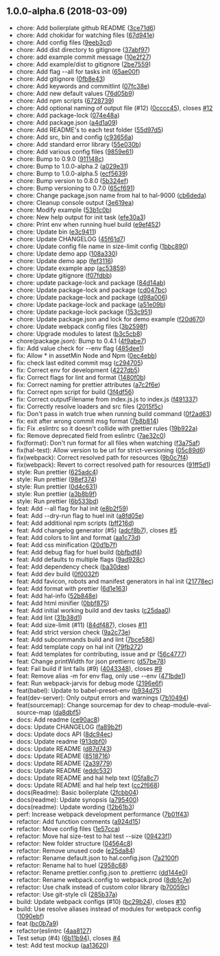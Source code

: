 <a name="1.0.0-alpha.6"></a>
## 1.0.0-alpha.6 (2018-03-09)

* chore: Add boilerplate github README ([3ce71d6](https://github.com/alajmo/huel/commit/3ce71d6))
* chore: Add chokidar for watching files ([67d941e](https://github.com/alajmo/huel/commit/67d941e))
* chore: Add config files ([9eeb3cd](https://github.com/alajmo/huel/commit/9eeb3cd))
* chore: Add dist directory to gitignore ([37abf97](https://github.com/alajmo/huel/commit/37abf97))
* chore: add example commit message ([10e2f27](https://github.com/alajmo/huel/commit/10e2f27))
* chore: Add example/dist to gitignore ([2be7559](https://github.com/alajmo/huel/commit/2be7559))
* chore: Add flag --all for tasks init ([65ae00f](https://github.com/alajmo/huel/commit/65ae00f))
* chore: Add gitignore ([0fb8e43](https://github.com/alajmo/huel/commit/0fb8e43))
* chore: Add keywords and commitlint ([07fc38e](https://github.com/alajmo/huel/commit/07fc38e))
* chore: Add new default values ([76d05b9](https://github.com/alajmo/huel/commit/76d05b9))
* chore: Add npm scripts ([6728739](https://github.com/alajmo/huel/commit/6728739))
* chore: Add optional naming of output file (#12) ([0cccc45](https://github.com/alajmo/huel/commit/0cccc45)), closes [#12](https://github.com/alajmo/huel/issues/12)
* chore: Add package-lock ([074e48a](https://github.com/alajmo/huel/commit/074e48a))
* chore: Add package.json ([a4d1a09](https://github.com/alajmo/huel/commit/a4d1a09))
* chore: Add README's to each test folder ([55d97d5](https://github.com/alajmo/huel/commit/55d97d5))
* chore: Add src, bin and config ([c93656a](https://github.com/alajmo/huel/commit/c93656a))
* chore: Add standard error library ([55e030b](https://github.com/alajmo/huel/commit/55e030b))
* chore: Add various config files ([9859e61](https://github.com/alajmo/huel/commit/9859e61))
* chore: Bump to 0.9.0 ([911148c](https://github.com/alajmo/huel/commit/911148c))
* chore: Bump to 1.0.0-alpha.2 ([a029e31](https://github.com/alajmo/huel/commit/a029e31))
* chore: Bump to 1.0.0-alpha.5 ([ecf5639](https://github.com/alajmo/huel/commit/ecf5639))
* chore: Bump version to 0.8.0 ([5b324ef](https://github.com/alajmo/huel/commit/5b324ef))
* chore: Bump versioning to 0.7.0 ([65cf691](https://github.com/alajmo/huel/commit/65cf691))
* chore: Change package.json name from hal to hal-9000 ([cb6deda](https://github.com/alajmo/huel/commit/cb6deda))
* chore: Cleanup console output ([3e619ea](https://github.com/alajmo/huel/commit/3e619ea))
* chore: Modify example ([53b1c0b](https://github.com/alajmo/huel/commit/53b1c0b))
* chore: New help output for init task ([efe30a3](https://github.com/alajmo/huel/commit/efe30a3))
* chore: Print env when running huel build ([e9ef452](https://github.com/alajmo/huel/commit/e9ef452))
* chore: Update bin ([e3c9411](https://github.com/alajmo/huel/commit/e3c9411))
* chore: Update CHANGELOG ([45f61d7](https://github.com/alajmo/huel/commit/45f61d7))
* chore: Update config file name in size-limit config ([1bbc890](https://github.com/alajmo/huel/commit/1bbc890))
* chore: Update demo app ([108a330](https://github.com/alajmo/huel/commit/108a330))
* chore: Update demo app ([fef3116](https://github.com/alajmo/huel/commit/fef3116))
* chore: Update example app ([ac53859](https://github.com/alajmo/huel/commit/ac53859))
* chore: Update gitignore ([f07fdbb](https://github.com/alajmo/huel/commit/f07fdbb))
* chore: update package-lock and package ([84d14ab](https://github.com/alajmo/huel/commit/84d14ab))
* chore: Update package-lock and package ([cd047bc](https://github.com/alajmo/huel/commit/cd047bc))
* chore: Update package-lock and package ([d98a006](https://github.com/alajmo/huel/commit/d98a006))
* chore: Update package-lock and package ([a51e09b](https://github.com/alajmo/huel/commit/a51e09b))
* chore: Update package-lock package ([153c951](https://github.com/alajmo/huel/commit/153c951))
* chore: Update package.json and lock for demo example ([f20d670](https://github.com/alajmo/huel/commit/f20d670))
* chore: Update webpack config files ([3b2598f](https://github.com/alajmo/huel/commit/3b2598f))
* chore: Upgrade modules to latest ([b3c5cb8](https://github.com/alajmo/huel/commit/b3c5cb8))
* chore(package.json): Bump to 0.4.1 ([4f9abe7](https://github.com/alajmo/huel/commit/4f9abe7))
* fix: Add value check for --env flag ([485dee1](https://github.com/alajmo/huel/commit/485dee1))
* fix: Allow * in assetMin Node and Npm ([0ec4ebb](https://github.com/alajmo/huel/commit/0ec4ebb))
* fix: check last edited commit msg ([c294705](https://github.com/alajmo/huel/commit/c294705))
* fix: Correct env for development ([4227db5](https://github.com/alajmo/huel/commit/4227db5))
* fix: Correct flags for lint and format ([1480f0b](https://github.com/alajmo/huel/commit/1480f0b))
* fix: Correct naming for prettier attributes ([a7c2f6e](https://github.com/alajmo/huel/commit/a7c2f6e))
* fix: Correct npm script for build ([3f4df56](https://github.com/alajmo/huel/commit/3f4df56))
* fix: Correct outputFilename from index.js.js to index.js ([f491337](https://github.com/alajmo/huel/commit/f491337))
* fix: Correctly resolve loaders and src files ([2015f5c](https://github.com/alajmo/huel/commit/2015f5c))
* fix: Don't pass in watch true when running build command ([0f2ad63](https://github.com/alajmo/huel/commit/0f2ad63))
* fix: exit after wrong commit msg format ([7b8b814](https://github.com/alajmo/huel/commit/7b8b814))
* fix: Fix .eslintrc so it doesn't collide with prettier rules ([19b922a](https://github.com/alajmo/huel/commit/19b922a))
* fix: Remove deprecated field from eslintrc ([7ae32c0](https://github.com/alajmo/huel/commit/7ae32c0))
* fix(format): Don't run format for all files when watching ([f3a75af](https://github.com/alajmo/huel/commit/f3a75af))
* fix(hal-test): Allow version to be url for strict-versioning ([05c89d6](https://github.com/alajmo/huel/commit/05c89d6))
* fix(webpack): Correct resolved path for resources ([9b0c7f4](https://github.com/alajmo/huel/commit/9b0c7f4))
* fix(webpack): Revert to correct resolved path for resources ([91ff5d1](https://github.com/alajmo/huel/commit/91ff5d1))
* style: Run prettier ([625adc4](https://github.com/alajmo/huel/commit/625adc4))
* style: Run prettier ([98ef374](https://github.com/alajmo/huel/commit/98ef374))
* style: Run prettier ([0d4c631](https://github.com/alajmo/huel/commit/0d4c631))
* style: Run prettier ([a3b8b9f](https://github.com/alajmo/huel/commit/a3b8b9f))
* style: Run prettier ([6b533bd](https://github.com/alajmo/huel/commit/6b533bd))
* feat: Add --all flag for hal init ([e8b2f59](https://github.com/alajmo/huel/commit/e8b2f59))
* feat: Add --dry-run flag to huel init ([a8fd05e](https://github.com/alajmo/huel/commit/a8fd05e))
* feat: Add additional npm scripts ([bff216d](https://github.com/alajmo/huel/commit/bff216d))
* feat: Add changelog generator (#5) ([adcf8b7](https://github.com/alajmo/huel/commit/adcf8b7)), closes [#5](https://github.com/alajmo/huel/issues/5)
* feat: Add colors to lint and format ([aa1c73d](https://github.com/alajmo/huel/commit/aa1c73d))
* feat: Add css minification ([20d1b7f](https://github.com/alajmo/huel/commit/20d1b7f))
* feat: Add debug flag for huel build ([bbfbdf4](https://github.com/alajmo/huel/commit/bbfbdf4))
* feat: Add defaults to multiple flags ([9ad928c](https://github.com/alajmo/huel/commit/9ad928c))
* feat: Add dependency check ([ba30dee](https://github.com/alajmo/huel/commit/ba30dee))
* feat: Add dev build ([0f0032f](https://github.com/alajmo/huel/commit/0f0032f))
* feat: Add favicon, robots and manifest generators in hal init ([21778ec](https://github.com/alajmo/huel/commit/21778ec))
* feat: Add format with prettier ([6d1e163](https://github.com/alajmo/huel/commit/6d1e163))
* feat: Add hal-info ([52b848e](https://github.com/alajmo/huel/commit/52b848e))
* feat: Add html minifier ([0bbf875](https://github.com/alajmo/huel/commit/0bbf875))
* feat: Add initial working build and dev tasks ([c25daa0](https://github.com/alajmo/huel/commit/c25daa0))
* feat: Add lint ([31b38d1](https://github.com/alajmo/huel/commit/31b38d1))
* feat: Add size-limit (#11) ([84df487](https://github.com/alajmo/huel/commit/84df487)), closes [#11](https://github.com/alajmo/huel/issues/11)
* feat: Add strict version check ([9a2c73e](https://github.com/alajmo/huel/commit/9a2c73e))
* feat: Add subcommands build and lint ([7bce586](https://github.com/alajmo/huel/commit/7bce586))
* feat: Add template copy on hal init ([79fb272](https://github.com/alajmo/huel/commit/79fb272))
* feat: Add templates for contributing, issue and pr ([56c4777](https://github.com/alajmo/huel/commit/56c4777))
* feat: Change printWidth for json prettierrc ([d57be78](https://github.com/alajmo/huel/commit/d57be78))
* feat: Fail build if lint fails (#9) ([4043348](https://github.com/alajmo/huel/commit/4043348)), closes [#9](https://github.com/alajmo/huel/issues/9)
* feat: Remove alias -m for env flag, only use --env ([471bde1](https://github.com/alajmo/huel/commit/471bde1))
* feat: Run webpack-jarvis for debug mode ([2196e6f](https://github.com/alajmo/huel/commit/2196e6f))
* feat(babel): Update to babel-preset-env ([b934d75](https://github.com/alajmo/huel/commit/b934d75))
* feat(dev-server): Only output errors and warnings ([7b10494](https://github.com/alajmo/huel/commit/7b10494))
* feat(sourcemap): Change sourcemap for dev to cheap-module-eval-source-map ([da8dbf5](https://github.com/alajmo/huel/commit/da8dbf5))
* docs: Add readme ([ce90ac8](https://github.com/alajmo/huel/commit/ce90ac8))
* docs: Update CHANGELOG ([fa89b2f](https://github.com/alajmo/huel/commit/fa89b2f))
* docs: Update docs API ([8dc94ec](https://github.com/alajmo/huel/commit/8dc94ec))
* docs: Update readme ([913dbf0](https://github.com/alajmo/huel/commit/913dbf0))
* docs: Update README ([d87d743](https://github.com/alajmo/huel/commit/d87d743))
* docs: Update README ([8518716](https://github.com/alajmo/huel/commit/8518716))
* docs: Update README ([2a39779](https://github.com/alajmo/huel/commit/2a39779))
* docs: Update README ([eddc532](https://github.com/alajmo/huel/commit/eddc532))
* docs: Update README and hal help text ([05fa8c7](https://github.com/alajmo/huel/commit/05fa8c7))
* docs: Update README and hal help text ([cc2f668](https://github.com/alajmo/huel/commit/cc2f668))
* docs(Readme): Basic boilerplate ([2fcbb04](https://github.com/alajmo/huel/commit/2fcbb04))
* docs(readme): Update synopsis ([a795400](https://github.com/alajmo/huel/commit/a795400))
* docs(readme): Update wording ([12b61b3](https://github.com/alajmo/huel/commit/12b61b3))
* perf: Increase webpack development performance ([7b01f43](https://github.com/alajmo/huel/commit/7b01f43))
* refactor: Add function comments ([a924d15](https://github.com/alajmo/huel/commit/a924d15))
* refactor: Move config files ([1e57cca](https://github.com/alajmo/huel/commit/1e57cca))
* refactor: Move hal size-test to hal test --size ([09423f1](https://github.com/alajmo/huel/commit/09423f1))
* refactor: New folder structure ([04564c8](https://github.com/alajmo/huel/commit/04564c8))
* refactor: Remove unused code ([e25da84](https://github.com/alajmo/huel/commit/e25da84))
* refactor: Rename default.json to hal.config.json ([7a2100f](https://github.com/alajmo/huel/commit/7a2100f))
* refactor: Rename hal to huel ([2958c68](https://github.com/alajmo/huel/commit/2958c68))
* refactor: Rename prettier.config.json to .prettierrc ([dd144e0](https://github.com/alajmo/huel/commit/dd144e0))
* refactor: Rename webpack.config to webpack.prod ([8db1c7e](https://github.com/alajmo/huel/commit/8db1c7e))
* refactor: Use chalk instead of custom color library ([b70059c](https://github.com/alajmo/huel/commit/b70059c))
* refactor: Use git-style cli ([285b37a](https://github.com/alajmo/huel/commit/285b37a))
* build: Update webpack configs (#10) ([bc29b24](https://github.com/alajmo/huel/commit/bc29b24)), closes [#10](https://github.com/alajmo/huel/issues/10)
* build: Use resolve aliases instead of modules for webpack config ([1090ebf](https://github.com/alajmo/huel/commit/1090ebf))
* feat ([bc0b7a9](https://github.com/alajmo/huel/commit/bc0b7a9))
* refactor(eslintrc ([4aa8127](https://github.com/alajmo/huel/commit/4aa8127))
* Test setup (#4) ([6b11b94](https://github.com/alajmo/huel/commit/6b11b94)), closes [#4](https://github.com/alajmo/huel/issues/4)
* test: Add test mockup ([aa13620](https://github.com/alajmo/huel/commit/aa13620))



